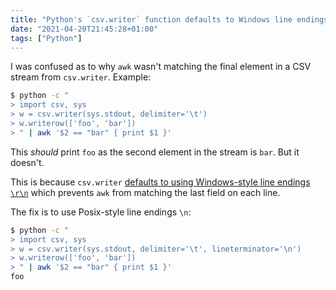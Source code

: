 ```yaml
---
title: "Python's `csv.writer` function defaults to Windows line endings"
date: "2021-04-20T21:45:28+01:00"
tags: ["Python"]
---
```


I was confused as to why `awk` wasn't matching the final element in a CSV stream
from `csv.writer`. Example:

```sh
$ python -c "
> import csv, sys
> w = csv.writer(sys.stdout, delimiter='\t')
> w.writerow(['foo', 'bar'])
> " | awk '$2 == "bar" { print $1 }'
```

This _should_ print `foo` as the second element in the stream is `bar`. But it
doesn't.

This is because `csv.writer`
[defaults to using Windows-style line endings `\r\n`](https://docs.python.org/3/library/csv.html#csv.Dialect.lineterminator)
which prevents `awk` from matching the last field on each line.

The fix is to use Posix-style line endings `\n`:

```sh
$ python -c "
> import csv, sys
> w = csv.writer(sys.stdout, delimiter='\t', lineterminator='\n')
> w.writerow(['foo', 'bar'])
> " | awk '$2 == "bar" { print $1 }'
foo
```
